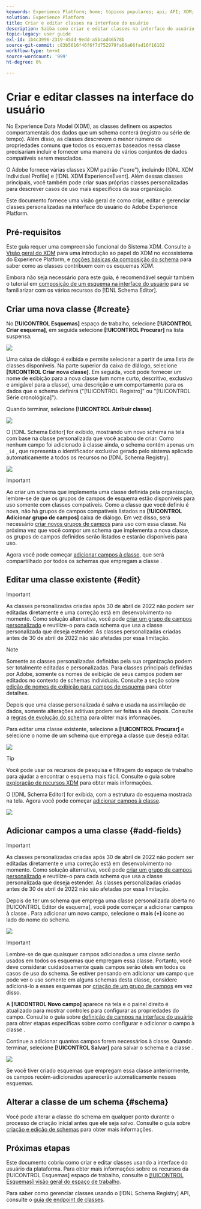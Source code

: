 ```yaml
---
keywords: Experience Platform; home; tópicos populares; api; API; XDM; sistema XDM; modelo de dados de experiência; modelo de dados; ui; espaço de trabalho; classe; classes;
solution: Experience Platform
title: Criar e editar classes na interface do usuário
description: Saiba como criar e editar classes na interface do usuário do Experience Platform.
topic-legacy: user guide
exl-id: 1b4c3996-2319-45dd-9edd-a5bcad46578b
source-git-commit: c83b5616f46f6f7d752979fa66a66fad16f16102
workflow-type: tm+mt
source-wordcount: '999'
ht-degree: 0%

---
```


# Criar e editar classes na interface do usuário

No Experience Data Model (XDM), as classes definem os aspectos comportamentais dos dados que um schema conterá (registro ou série de tempo). Além disso, as classes descrevem o menor número de propriedades comuns que todos os esquemas baseados nessa classe precisariam incluir e fornecer uma maneira de vários conjuntos de dados compatíveis serem mesclados.

O Adobe fornece várias classes XDM padrão (&quot;core&quot;), incluindo [!DNL XDM Individual Profile] e [!DNL XDM ExperienceEvent]. Além dessas classes principais, você também pode criar suas próprias classes personalizadas para descrever casos de uso mais específicos da sua organização.

Este documento fornece uma visão geral de como criar, editar e gerenciar classes personalizadas na interface do usuário do Adobe Experience Platform.

## Pré-requisitos

Este guia requer uma compreensão funcional do Sistema XDM. Consulte a [Visão geral do XDM](../../home.md) para uma introdução ao papel do XDM no ecossistema do Experience Platform, e [noções básicas da composição do schema](../../schema/composition.md) para saber como as classes contribuem com os esquemas XDM.

Embora não seja necessário para este guia, é recomendável seguir também o tutorial em [composição de um esquema na interface do usuário](../../tutorials/create-schema-ui.md) para se familiarizar com os vários recursos do [!DNL Schema Editor].

## Criar uma nova classe {#create}

No **[!UICONTROL Esquemas]** espaço de trabalho, selecione **[!UICONTROL Criar esquema]**, em seguida selecione **[!UICONTROL Procurar]** na lista suspensa.

![](../../images/ui/resources/classes/browse-classes.png)

Uma caixa de diálogo é exibida e permite selecionar a partir de uma lista de classes disponíveis. Na parte superior da caixa de diálogo, selecione **[!UICONTROL Criar nova classe]**. Em seguida, você pode fornecer um nome de exibição para a nova classe (um nome curto, descritivo, exclusivo e amigável para a classe), uma descrição e um comportamento para os dados que o schema definirá (&quot;[!UICONTROL Registro]&quot; ou &quot;[!UICONTROL Série cronológica]&quot;).

Quando terminar, selecione **[!UICONTROL Atribuir classe]**.

![](../../images/ui/resources/classes/class-details.png)

O [!DNL Schema Editor] for exibido, mostrando um novo schema na tela com base na classe personalizada que você acabou de criar. Como nenhum campo foi adicionado à classe ainda, o schema contém apenas um `_id` , que representa o identificador exclusivo gerado pelo sistema aplicado automaticamente a todos os recursos no [!DNL Schema Registry].

![](../../images/ui/resources/classes/schema.png)

>[!IMPORTANT]
>
>Ao criar um schema que implementa uma classe definida pela organização, lembre-se de que os grupos de campos de esquema estão disponíveis para uso somente com classes compatíveis. Como a classe que você definiu é nova, não há grupos de campos compatíveis listados na **[!UICONTROL Adicionar grupo de campos]** caixa de diálogo. Em vez disso, será necessário [criar novos grupos de campos](./field-groups.md#create) para uso com essa classe. Na próxima vez que você compor um schema que implementa a nova classe, os grupos de campos definidos serão listados e estarão disponíveis para uso.

Agora você pode começar [adicionar campos à classe](#add-fields), que será compartilhado por todos os schemas que empregam a classe .

## Editar uma classe existente {#edit}

>[!IMPORTANT]
>
>As classes personalizadas criadas após 30 de abril de 2022 não podem ser editadas diretamente e uma correção está em desenvolvimento no momento. Como solução alternativa, você pode [criar um grupo de campos personalizado](./field-groups.md) e reutilize-o para cada schema que usa a classe personalizada que deseja estender. As classes personalizadas criadas antes de 30 de abril de 2022 não são afetadas por essa limitação.

>[!NOTE]
>
>Somente as classes personalizadas definidas pela sua organização podem ser totalmente editadas e personalizadas. Para classes principais definidas por Adobe, somente os nomes de exibição de seus campos podem ser editados no contexto de schemas individuais. Consulte a seção sobre [edição de nomes de exibição para campos de esquema](./schemas.md#display-names) para obter detalhes.
>
>Depois que uma classe personalizada é salva e usada na assimilação de dados, somente alterações aditivas podem ser feitas a ela depois. Consulte a [regras de evolução do schema](../../schema/composition.md#evolution) para obter mais informações.

Para editar uma classe existente, selecione a **[!UICONTROL Procurar]** e selecione o nome de um schema que emprega a classe que deseja editar.

![](../../images/ui/resources/classes/select-for-edit.png)

>[!TIP]
>
>Você pode usar os recursos de pesquisa e filtragem do espaço de trabalho para ajudar a encontrar o esquema mais fácil. Consulte o guia sobre [exploração de recursos XDM](../explore.md) para obter mais informações.

O [!DNL Schema Editor] for exibida, com a estrutura do esquema mostrada na tela. Agora você pode começar [adicionar campos à classe](#add-fields).

![](../../images/ui/resources/classes/edit.png)

## Adicionar campos a uma classe {#add-fields}

>[!IMPORTANT]
>
>As classes personalizadas criadas após 30 de abril de 2022 não podem ser editadas diretamente e uma correção está em desenvolvimento no momento. Como solução alternativa, você pode [criar um grupo de campos personalizado](./field-groups.md) e reutilize-o para cada schema que usa a classe personalizada que deseja estender. As classes personalizadas criadas antes de 30 de abril de 2022 não são afetadas por essa limitação.

Depois de ter um schema que emprega uma classe personalizada aberta no [!UICONTROL Editor de esquema], você pode começar a adicionar campos à classe . Para adicionar um novo campo, selecione o **mais (+)** ícone ao lado do nome do schema.

![](../../images/ui/resources/classes/add-field.png)

>[!IMPORTANT]
>
>Lembre-se de que quaisquer campos adicionados a uma classe serão usados em todos os esquemas que empregam essa classe. Portanto, você deve considerar cuidadosamente quais campos serão úteis em todos os casos de uso do schema. Se estiver pensando em adicionar um campo que pode ver o uso somente em alguns schemas desta classe, considere adicioná-lo a esses esquemas por [criação de um grupo de campos](./field-groups.md#create) em vez disso.

A **[!UICONTROL Novo campo]** aparece na tela e o painel direito é atualizado para mostrar controles para configurar as propriedades do campo. Consulte o guia sobre [definição de campos na interface do usuário](../fields/overview.md#define) para obter etapas específicas sobre como configurar e adicionar o campo à classe .

Continue a adicionar quantos campos forem necessários à classe. Quando terminar, selecione **[!UICONTROL Salvar]** para salvar o schema e a classe .

![](../../images/ui/resources/classes/save.png)

Se você tiver criado esquemas que empregam essa classe anteriormente, os campos recém-adicionados aparecerão automaticamente nesses esquemas.

## Alterar a classe de um schema {#schema}

Você pode alterar a classe do schema em qualquer ponto durante o processo de criação inicial antes que ele seja salvo. Consulte o guia sobre [criação e edição de schemas](./schemas.md#change-class) para obter mais informações.

## Próximas etapas

Este documento cobriu como criar e editar classes usando a interface do usuário da plataforma. Para obter mais informações sobre os recursos da [!UICONTROL Esquemas] espaço de trabalho, consulte o [[!UICONTROL Esquemas] visão geral do espaço de trabalho](../overview.md).

Para saber como gerenciar classes usando o [!DNL Schema Registry] API, consulte o [guia de endpoint de classes](../../api/classes.md).
